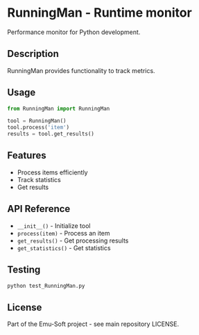 # RunningMan - Runtime monitor

Performance monitor for Python development.

## Description

RunningMan provides functionality to track metrics.

## Usage

```python
from RunningMan import RunningMan

tool = RunningMan()
tool.process('item')
results = tool.get_results()
```

## Features

- Process items efficiently
- Track statistics
- Get results

## API Reference

- `__init__()` - Initialize tool
- `process(item)` - Process an item
- `get_results()` - Get processing results
- `get_statistics()` - Get statistics

## Testing

```bash
python test_RunningMan.py
```

## License

Part of the Emu-Soft project - see main repository LICENSE.

